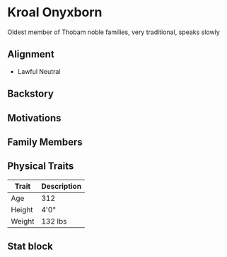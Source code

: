 # Kroal Onyxborn

Oldest member of Thobam noble families, very traditional, speaks slowly

## Alignment

- Lawful Neutral

## Backstory

## Motivations

## Family Members

## Physical Traits
|Trait|Description|
|---|----------|
|Age| 312|
|Height|4'0"|
|Weight|132 lbs|

## Stat block
